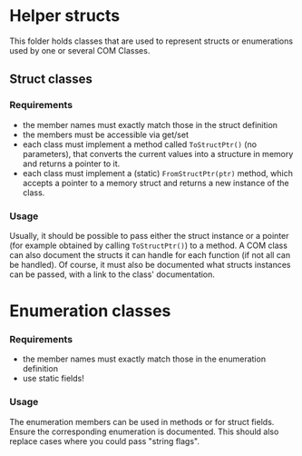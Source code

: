 # Helper structs
This folder holds classes that are used to represent structs or enumerations used by one or several COM Classes.

## Struct classes
### Requirements
* the member names must exactly match those in the struct definition
* the members must be accessible via get/set
* each class must implement a method called `ToStructPtr()` (no parameters), that converts the current values into a structure in memory and returns a pointer to it.
* each class must implement a (static) `FromStructPtr(ptr)` method, which accepts a pointer to a memory struct and returns a new instance of the class.

### Usage
Usually, it should be possible to pass either the struct instance or a pointer (for example obtained by calling `ToStructPtr()`) to a method.
A COM class can also document the structs it can handle for each function (if not all can be handled).
Of course, it must also be documented what structs instances can be passed, with a link to the class' documentation.

# Enumeration classes
### Requirements
* the member names must exactly match those in the enumeration definition
* use static fields!

### Usage
The enumeration members can be used in methods or for struct fields. Ensure the corresponding enumeration is documented.
This should also replace cases where you could pass "string flags".